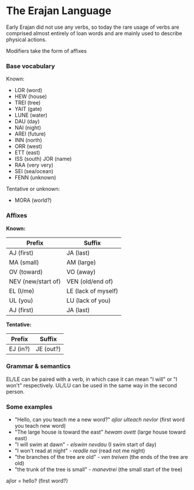 # The Erajan Language

Early Erajan did not use any verbs, so today the rare usage of verbs are comprised almost entirely of loan words and are mainly used to describe physical actions.

Modifiers take the form of affixes

### Base vocabulary

Known:
- LOR (word)
- HEW (house)
- TREI (tree)
- YAIT (gate)
- LUNE (water)
- DAU (day)
- NAI (night)
- AREI (future)
- INN (north)
- ORR (west)
- ETT (east)
- ISS (south) JOR (name)
- RAA (very very)
- SEI (sea/ocean)
- FENN (unknown)

Tentative or unknown:
- MORA (world?)

### Affixes

**Known:**

| Prefix                   | Suffix                   |
|--------------------------|--------------------------|
| AJ (first)               | JA (last)                |
| MA (small)               | AM (large)               |
| OV (toward)              | VO (away)                |
| NEV (new/start of)       | VEN (old/end of)         |
| EL (I/me)                | LE (lack of myself)      |
| UL (you)                 | LU (lack of you)         |
| AJ (first)               | JA (last)                |

**Tentative:**

| Prefix                   | Suffix                   |
|--------------------------|--------------------------|
| EJ (in?)                 | JE (out?)                |


### Grammar & semantics

EL/LE can be paired with a verb, in which case it can mean "I will" or "I won't" respectively. UL/LU can be used in the same way in the second person.

### Some examples

- "Hello, can you teach me a new word?" _ajlor ulteach nevlor_ (first word you teach new word)
- "The large house is toward the east" _hewam ovett_ (large house toward east)
- "I will swim at dawn" - _elswim nevdau_ (I swim start of day)
- "I won't read at night" - _readle nai_ (read not me night)
- "the branches of the tree are old" - _ven treiven_ (the ends of the tree are old)
- "the trunk of the tree is small" - _manevtrei_ (the small start of the tree)

ajlor = hello? (first word?)
